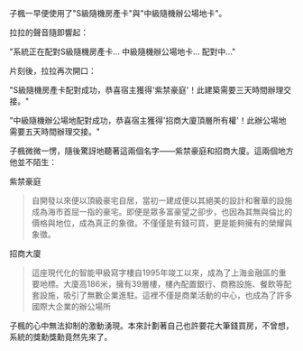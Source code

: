 子楓一早便使用了"S級隨機房產卡"與"中級隨機辦公場地卡"。

拉拉的聲音隨即響起： 

"系統正在配對S級隨機房產卡... 中級隨機辦公場地卡... 配對中..."

片刻後，拉拉再次開口： 

"S級隨機房產卡配對成功，恭喜宿主獲得'紫禁豪庭'！此建築需要三天時間辦理交接。"

"中級隨機辦公場地配對成功，恭喜宿主獲得'招商大廈頂層所有權'！此辦公場地需要五天時間辦理交接。"

子楓微微一愣，隨後驚訝地聽著這兩個名字——紫禁豪庭和招商大廈。這兩個地方他並不陌生：

紫禁豪庭
>自開發以來便以頂級豪宅自居，當初一建成便以其絕美的設計和奢華的設施成為海市首屈一指的豪宅。即便是眾多富豪望之卻步，也因為其無與倫比的價格與地位，成為真正的象徵。不僅僅是有錢可買，更是能夠擁有的榮耀與象徵。

招商大廈
>這座現代化的智能甲級寫字樓自1995年竣工以來，成為了上海金融區的重要地標。大廈高186米，擁有39層樓，樓內配置銀行、商務設施、餐飲等配套設施，吸引了無數企業進駐。這裡不僅是商業活動的中心，也成為了許多國際大企業的辦公場所

子楓的心中無法抑制的激動湧現。本來計劃著自己也許要花大筆錢買房，不曾想，系統的獎勳獎勳竟然先來了。


